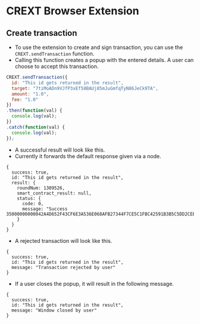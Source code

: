 # CREXT Browser Extension

## Create transaction
- To use the extension to create and sign transaction, you can use the `CREXT.sendTransaction` function.
- Calling this function creates a popup with the entered details. A user can choose to accept this transaction.

```JavaScript
CREXT.sendTransaction({
  id: "This id gets returned in the result",
  target: "7tiMoADn9VJfP3xEf58BAUj85mJuGmfqTyN86JeCk9TA",
  amount: "1.0",
  fee: "1.0"
})
.then(function(val) {
  console.log(val);
})
.catch(function(val) {
  console.log(val);
});
```

- A successful result will look like this.
- Currently it forwards the default response given via a node.

```ObjDump
{
  success: true,
  id: "This id gets returned in the result",
  result: {
    roundNum: 1309526,
    smart_contract_result: null,
    status: {
      code: 0,
      message: "Success 35000000000042A4D652F43CF6E3A536E068AFB27344F7CE5C1FBC42591B3B5C5DD2CEE849C3666581D016A55029F009CE2D555E6682CAA97A3AEEF49A06EA1CB9FDE9101B55010000000000000000000000664C0100"
    }
  }
}
```

- A rejected transaction will look like this.

```ObjDump
{
  success: true,
  id: "This id gets returned in the result",
  message: "Transaction rejected by user"
}
```

- If a user closes the popup, it will result in the following message.

```ObjDump
{
  success: true,
  id: "This id gets returned in the result",
  message: "Window closed by user"
}
```
